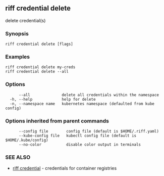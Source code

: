 ## riff credential delete

delete credential(s)

### Synopsis

<todo>

```
riff credential delete [flags]
```

### Examples

```
riff credential delete my-creds
riff credential delete --all 
```

### Options

```
      --all              delete all credentials within the namespace
  -h, --help             help for delete
  -n, --namespace name   kubernetes namespace (defaulted from kube config)
```

### Options inherited from parent commands

```
      --config file        config file (default is $HOME/.riff.yaml)
      --kube-config file   kubectl config file (default is $HOME/.kube/config)
      --no-color           disable color output in terminals
```

### SEE ALSO

* [riff credential](riff_credential.md)	 - credentials for container registries

